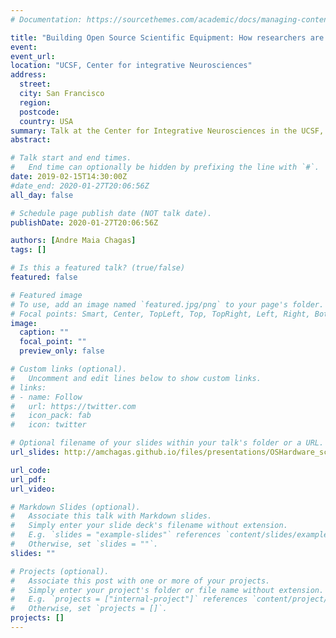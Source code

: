 ```yaml
---
# Documentation: https://sourcethemes.com/academic/docs/managing-content/

title: "Building Open Source Scientific Equipment: How researchers are owning their instruments"
event:
event_url:
location: "UCSF, Center for integrative Neurosciences"
address:
  street:
  city: San Francisco
  region:
  postcode:
  country: USA
summary: Talk at the Center for Integrative Neurosciences in the UCSF, discussing aspects and benefits of using Open Source Hardware for research.
abstract:

# Talk start and end times.
#   End time can optionally be hidden by prefixing the line with `#`.
date: 2019-02-15T14:30:00Z
#date_end: 2020-01-27T20:06:56Z
all_day: false

# Schedule page publish date (NOT talk date).
publishDate: 2020-01-27T20:06:56Z

authors: [Andre Maia Chagas]
tags: []

# Is this a featured talk? (true/false)
featured: false

# Featured image
# To use, add an image named `featured.jpg/png` to your page's folder.
# Focal points: Smart, Center, TopLeft, Top, TopRight, Left, Right, BottomLeft, Bottom, BottomRight.
image:
  caption: ""
  focal_point: ""
  preview_only: false

# Custom links (optional).
#   Uncomment and edit lines below to show custom links.
# links:
# - name: Follow
#   url: https://twitter.com
#   icon_pack: fab
#   icon: twitter

# Optional filename of your slides within your talk's folder or a URL.
url_slides: http://amchagas.github.io/files/presentations/OSHardware_science_UCSF_2019.pdf

url_code:
url_pdf:
url_video:

# Markdown Slides (optional).
#   Associate this talk with Markdown slides.
#   Simply enter your slide deck's filename without extension.
#   E.g. `slides = "example-slides"` references `content/slides/example-slides.md`.
#   Otherwise, set `slides = ""`.
slides: ""

# Projects (optional).
#   Associate this post with one or more of your projects.
#   Simply enter your project's folder or file name without extension.
#   E.g. `projects = ["internal-project"]` references `content/project/deep-learning/index.md`.
#   Otherwise, set `projects = []`.
projects: []
---
```

